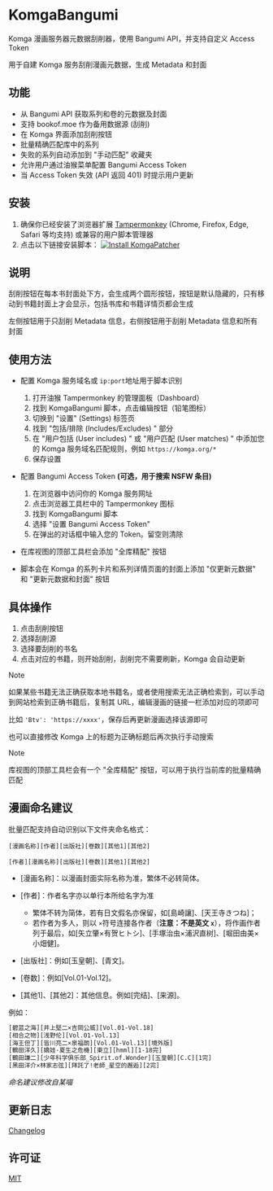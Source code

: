 # KomgaBangumi

Komga 漫画服务器元数据刮削器，使用 Bangumi API，并支持自定义 Access Token

用于自建 Komga 服务刮削漫画元数据，生成 Metadata 和封面

## 功能

* 从 Bangumi API 获取系列和卷的元数据及封面
* 支持 bookof.moe 作为备用数据源 (刮削)
* 在 Komga 界面添加刮削按钮
* 批量精确匹配库中的系列
* 失败的系列自动添加到 "手动匹配" 收藏夹
* 允许用户通过油猴菜单配置 Bangumi Access Token
* 当 Access Token 失效 (API 返回 401) 时提示用户更新

## 安装

1. 确保你已经安装了浏览器扩展 [Tampermonkey](https://www.tampermonkey.net/) (Chrome, Firefox, Edge, Safari 等均支持) 或兼容的用户脚本管理器
2. 点击以下链接安装脚本：
   [![Install KomgaPatcher](https://img.shields.io/badge/Install%20Directly-KomgaBangumi-blue.svg)](https://raw.githubusercontent.com/dyphire/KomgaBangumi/master/KomgaBangumi.user.js)

## 说明

刮削按钮在每本书封面处下方，会生成两个圆形按钮，按钮是默认隐藏的，只有移动到书籍封面上才会显示，包括书库和书籍详情页都会生成

左侧按钮用于只刮削 Metadata 信息，右侧按钮用于刮削 Metadata 信息和所有封面

## 使用方法

* 配置 Komga 服务域名或 `ip:port`地址用于脚本识别

  1. 打开油猴 Tampermonkey 的管理面板（Dashboard）
  2. 找到 KomgaBangumi 脚本，点击编辑按钮（铅笔图标）
  3. 切换到 "设置" (Settings) 标签页
  4. 找到 "包括/排除 (Includes/Excludes) " 部分
  5. 在 "用户包括 (User includes) " 或 "用户匹配 (User matches) " 中添加您的 Komga 服务域名匹配规则，例如 `https://komga.org/*`
  6. 保存设置
* 配置 Bangumi Access Token **(可选，用于搜索 NSFW 条目)**

  1. 在浏览器中访问你的 Komga 服务网址
  2. 点击浏览器工具栏中的 Tampermonkey 图标
  3. 找到 KomgaBangumi 脚本
  4. 选择 "设置 Bangumi Access Token"
  5. 在弹出的对话框中输入您的 Token。留空则清除
* 在库视图的顶部工具栏会添加 "全库精配" 按钮
* 脚本会在 Komga 的系列卡片和系列详情页面的封面上添加 "仅更新元数据" 和 "更新元数据和封面" 按钮

## 具体操作

1. 点击刮削按钮
2. 选择刮削源
3. 选择要刮削的书名
4. 点击对应的书籍，则开始刮削，刮削完不需要刷新，Komga 会自动更新

> [!NOTE]
> 如果某些书籍无法正确获取本地书籍名，或者使用搜索无法正确检索到，可以手动到网站检索到正确书籍后，复制其 URL，编辑漫画的链接一栏添加对应的项即可
>
> 比如 `'Btv': 'https://xxxx'`，保存后再更新漫画选择该源即可
>
> 也可以直接修改 Komga 上的标题为正确标题后再次执行手动搜索

> [!NOTE]
> 库视图的顶部工具栏会有一个 "全库精配" 按钮，可以用于执行当前库的批量精确匹配

## 漫画命名建议

批量匹配支持自动识别以下文件夹命名格式：

`[漫画名称][作者][出版社][卷数][其他1][其他2]`

`[作者][漫画名称][出版社][卷数][其他1][其他2]`

- [漫画名称]：以漫画封面实际名称为准，繁体不必转简体。
- [作者]：作者名字亦以单行本所给名字为准

  - 繁体不转为简体，若有日文假名亦保留，如[島崎讓]、[天王寺きつね]；
  - 若作者为多人，则以 `×`符号连接各作者（**注意：不是英文 `x`**），将作画作者列于最后，如[矢立肇×有贺ヒトシ]、[手塚治虫×浦沢直树]、[堀田由美×小畑健]。
- [出版社]：例如[玉皇朝]、[青文]。
- [卷数]：例如[Vol.01-Vol.12]。
- [其他1]、[其他2]：其他信息。例如[完结]、[来源]。

例如：

```txt
[碧蓝之海][井上堅二×吉岡公威][Vol.01-Vol.18]
[相合之物][浅野伦][Vol.01-Vol.13]
[海王但丁][皆川亮二×泉福朗][Vol.01-Vol.13][境外版]
[鶴田洋久][嬌娃·夏生之危機][東立][hmml][1-18完]
[鶴田謙二][少年科学俱乐部_Spirit.of.Wonder][玉皇朝][C.C][1完]
[黑田洋介×林家志弦][拜託了!老師_星空的邂逅][2完]
```

_命名建议修改自某喵_

## 更新日志

[Changelog](Changelog.md)

## 许可证

[MIT](LICENSE)

